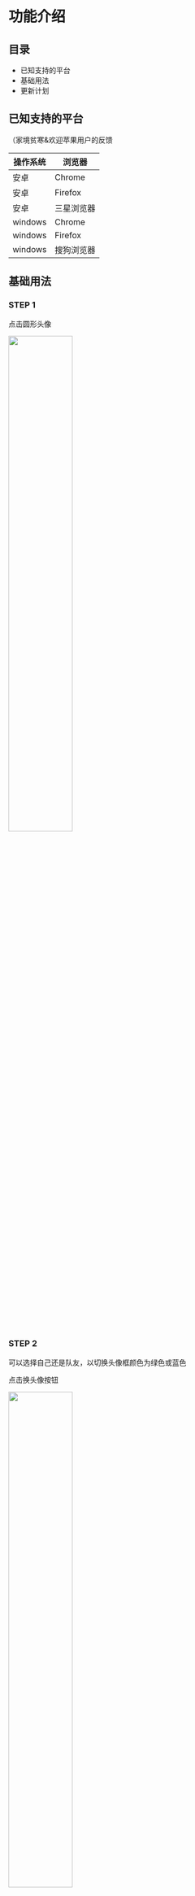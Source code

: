# 功能介绍

## 目录
+ 已知支持的平台
+ 基础用法
+ 更新计划

## 已知支持的平台
（家境贫寒&欢迎苹果用户的反馈

| 操作系统 | 浏览器 |
| - | - |
| 安卓 | Chrome |
| 安卓 | Firefox |
| 安卓 | 三星浏览器 |
| windows | Chrome |
| windows | Firefox |
| windows | 搜狗浏览器 |

## 基础用法
### STEP 1
点击圆形头像

<img src="https://jeanrry-test-1251663958.cos.ap-beijing.myqcloud.com/icancarryu/step1.jpg" width="50%" alt/>

### STEP 2
可以选择自己还是队友，以切换头像框颜色为绿色或蓝色

点击换头像按钮

<img src="https://jeanrry-test-1251663958.cos.ap-beijing.myqcloud.com/icancarryu/step2.jpg" width="50%" alt/>

### STEP 3
可以在列表中选择头像

<img src="https://jeanrry-test-1251663958.cos.ap-beijing.myqcloud.com/icancarryu/step3.jpg" width="50%" alt/>

### STEP 4
点击消息文字

<img src="https://jeanrry-test-1251663958.cos.ap-beijing.myqcloud.com/icancarryu/step4.jpg" width="50%" alt/>

### STEP 5
点击编辑文字，可以选择游戏原有文字，或者自行编辑

<img src="https://jeanrry-test-1251663958.cos.ap-beijing.myqcloud.com/icancarryu/step5.jpg" width="50%" alt/>

### STEP 6
编辑完成之后点击保存按钮，即可保存到本地

<img src="https://jeanrry-test-1251663958.cos.ap-beijing.myqcloud.com/icancarryu/step6.jpg" width="50%" alt/>

## 更新计划
| 更新项目 | 备注 |
| - | - |
| 推搭，击杀信息 | 大概率是咕了 |
| 进攻、撤退、请求集合消息 | 我搞不到那个消息的图标，希望能够得到好心人的帮助 |

<!-- ![avatar][步骤1] -->


[^_^]: # (变量区)
[步骤1]: https://jeanrry-test-1251663958.cos.ap-beijing.myqcloud.com/icancarryu/step1.jpg
[步骤2]: https://jeanrry-test-1251663958.cos.ap-beijing.myqcloud.com/icancarryu/step2.jpg
[步骤3]: https://jeanrry-test-1251663958.cos.ap-beijing.myqcloud.com/icancarryu/step3.jpg
[步骤4]: https://jeanrry-test-1251663958.cos.ap-beijing.myqcloud.com/icancarryu/step4.jpg
[步骤5]: https://jeanrry-test-1251663958.cos.ap-beijing.myqcloud.com/icancarryu/step5.jpg
[步骤6]: https://jeanrry-test-1251663958.cos.ap-beijing.myqcloud.com/icancarryu/step6.jpg
